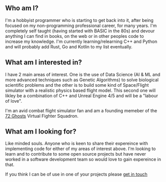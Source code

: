 ## Who am I?
I'm a hobbyist programmer who is starting to get back into it, after being focused on my non-programming professional career, for many years. I'm completely self taught (having started with BASIC in the 80s) and devour anything I can find in books, on the web or in other peoples code to increase my knowledge. I'm currently learning/relearning C++ and Python and will probably add Rust, Go and Kotlin to my list eventually.

## What am I interested in?
I have 2 main areas of interest. One is the use of Data Science (AI & ML and more advanced techniques such as Genetic Algorithms) to solve biological scientific problems and the other is to build some kind of Space/Flight simulator with a realistic physics based flight model. This second one will likley be a combination of C++ and Unreal Engine 4/5 and will be a "labour of love".

I'm an avid combat flight simulator fan and am a founding memeber of the [72 Ghosts](http://72-ghosts.com/) Virtual Fighter Squadron.

## What am I looking for?
Like minded souls. Anyone who is keen to share their expereince with implementing code for either of my areas of interest above. I'm looking to learn and to contribute to some open source projects but have never worked in a software development team so would love to gain expereince in that.


If you think I can be of use in one of your projects please <a href="mailto:gamernaut19@gmail.com">get in touch</a>
<!---
Gamernaut/Gamernaut is a ✨ special ✨ repository because its `README.md` (this file) appears on your GitHub profile.
You can click the Preview link to take a look at your changes.
--->
